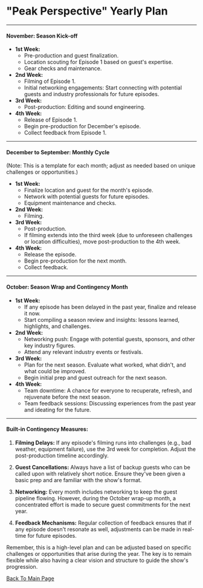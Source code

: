# "Peak Perspective" Yearly Plan

---

#### **November: Season Kick-off**

- **1st Week:**
  - Pre-production and guest finalization.
  - Location scouting for Episode 1 based on guest's expertise.
  - Gear checks and maintenance.
- **2nd Week:**
  - Filming of Episode 1.
  - Initial networking engagements: Start connecting with potential guests and industry professionals for future episodes.
- **3rd Week:**
  - Post-production: Editing and sound engineering.
- **4th Week:**
  - Release of Episode 1.
  - Begin pre-production for December's episode.
  - Collect feedback from Episode 1.

---

#### **December to September: Monthly Cycle**

(Note: This is a template for each month; adjust as needed based on unique challenges or opportunities.)

- **1st Week:**
  - Finalize location and guest for the month's episode.
  - Network with potential guests for future episodes.
  - Equipment maintenance and checks.
- **2nd Week:**
  - Filming.
- **3rd Week:**
  - Post-production.
  - If filming extends into the third week (due to unforeseen challenges or location difficulties), move post-production to the 4th week.
- **4th Week:**
  - Release the episode.
  - Begin pre-production for the next month.
  - Collect feedback.

---

#### **October: Season Wrap and Contingency Month**

- **1st Week:**
  - If any episode has been delayed in the past year, finalize and release it now.
  - Start compiling a season review and insights: lessons learned, highlights, and challenges.
- **2nd Week:**
  - Networking push: Engage with potential guests, sponsors, and other key industry figures.
  - Attend any relevant industry events or festivals.
- **3rd Week:**
  - Plan for the next season. Evaluate what worked, what didn't, and what could be improved.
  - Begin initial prep and guest outreach for the next season.
- **4th Week:**
  - Team downtime: A chance for everyone to recuperate, refresh, and rejuvenate before the next season.
  - Team feedback sessions: Discussing experiences from the past year and ideating for the future.

---

#### **Built-in Contingency Measures:**

1. **Filming Delays:** If any episode's filming runs into challenges (e.g., bad weather, equipment failure), use the 3rd week for completion. Adjust the post-production timeline accordingly.
  
2. **Guest Cancellations:** Always have a list of backup guests who can be called upon with relatively short notice. Ensure they've been given a basic prep and are familiar with the show's format.

3. **Networking:** Every month includes networking to keep the guest pipeline flowing. However, during the October wrap-up month, a concentrated effort is made to secure guest commitments for the next year.

4. **Feedback Mechanisms:** Regular collection of feedback ensures that if any episode doesn't resonate as well, adjustments can be made in real-time for future episodes.

Remember, this is a high-level plan and can be adjusted based on specific challenges or opportunities that arise during the year. The key is to remain flexible while also having a clear vision and structure to guide the show's progression.

[Back To Main Page](/README.md)

